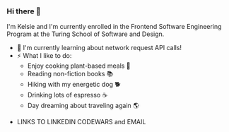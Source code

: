 ### Hi there 👋

I'm Kelsie and I'm currently enrolled in the Frontend Software Engineering Program at the Turing School of Software and Design. 

* 🔭 I'm currently learning about network request API calls!
* ⚡ What I like to do:
  * Enjoy cooking plant-based meals 🌱
  * Reading non-fiction books 📚
  * Hiking with my energetic dog 🐕
  * Drinking lots of espresso ☕️
  * Day dreaming about traveling again 🌎 
  
- LINKS TO LINKEDIN CODEWARS and EMAIL

<!--
**kelsiebesingeryeh/kelsiebesingeryeh** is a ✨ _special_ ✨ repository because its `README.md` (this file) appears on your GitHub profile.
